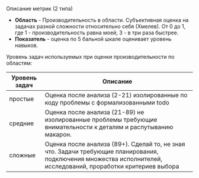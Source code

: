 
Описание метрик (2 типа)

* **Область** - Производительность в области. Субъективная оценка на задачах разной сложности относительно себя (Хмелев). От 0 до 1, где 1 - производительность равна моей, 3 -  в три раза быстрее. 
* **Показатель** - оценка по 5 бальной шкале оценивает уровень навыков. 

Уровень задач используемых при оценки производительности по областям:

| Уровень задач | Описание                                                                                                                                                         |
| ------------- | ---------------------------------------------------------------------------------------------------------------------------------------------------------------- |
| простые       | Оценка после анализа (2-21) изолированные по коду проблемы с формализованными todo                                                                               |
| средние       | Оценка после анализа (21-89) не изолированные проблемы требующие внимательности к деталям и распутыванию макарон.                                                |
| сложные       | Оценка после анализа (89+). Сделай то, не зная что. Задачи требующие планирования, подключения множества исполнителей, исследований, проработки критериев выбора |
